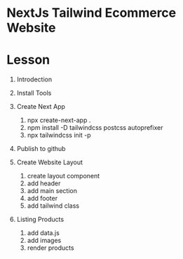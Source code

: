 # NextJs Tailwind Ecommerce Website

# Lesson

1. Introdection
2. Install Tools
3. Create Next App

   1. npx create-next-app .
   2. npm install -D tailwindcss postcss autoprefixer
   3. npx tailwindcss init -p

4. Publish to github
5. Create Website Layout
   1. create layout component
   2. add header
   3. add main section
   4. add footer
   5. add tailwind class
6. Listing Products
   1. add data.js
   2. add images
   3. render products
